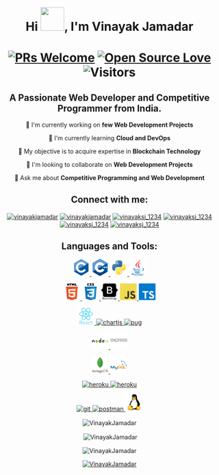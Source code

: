<h1 align="center">Hi <img src="https://github.com/mitul3737/mitul3737/blob/main/Wave.gif" height="55px" width="55px">, I'm Vinayak Jamadar</h1>

<h1 align="center">
  
  [![PRs Welcome](https://img.shields.io/badge/PRs-welcome-brightgreen.svg?style=flat&logo=github)](https://github.com/VinayakJamadar)
  [![Open Source Love](https://badges.frapsoft.com/os/v2/open-source.svg?v=103)](https://github.com/VinayakJamadar)
  <img alt="Visitors" src="https://komarev.com/ghpvc/?username=VinayakJamadar&style=flat&labelColor=black&logo=github&label=PROFILE+VIEWS&color=29bf12"/>
</h1>



<!-- <p align="center"> <img src="https://komarev.com/ghpvc/?username=VinayakJamadar&label=Profile%20views&color=0e75b6&style=flat" alt="VinayakJamadar" /> </p> -->

<h2 align="center">A Passionate Web Developer and Competitive Programmer from India.</h2>

<p align="center"> 🔭 I'm currently working on <b>few Web Development Projects</b> </p>

<p align="center"> 🌱 I'm currently learning <b>Cloud and DevOps</b> </p>

<p align="center"> 🔮 My objective is to acquire expertise in <b>Blockchain Technology</b> </p>

<p align="center"> 👯 I'm looking to collaborate on <b>Web Development Projects</b> </p>

<p align="center"> 💬 Ask me about <b>Competitive Programming and Web Development</b> </p>

<h2 align="center">Connect with me:</h2>
<p align="center">
<a href="https://stackoverflow.com/users/20006716/vinayak-jamadar" target="blank"><img align="center" src="https://raw.githubusercontent.com/rahuldkjain/github-profile-readme-generator/master/src/images/icons/Social/stack-overflow.svg" alt="vinayakjamadar" height="30" width="40" /></a>
<a href="https://www.linkedin.com/in/vinayakjamadar/" target="blank"><img align="center" src="https://raw.githubusercontent.com/rahuldkjain/github-profile-readme-generator/master/src/images/icons/Social/linked-in-alt.svg" alt="vinayakjamadar" height="30" width="40" /></a> 
<a href="https://www.codechef.com/users/vinayaksj_1234" target="blank"><img align="center" src="https://cdn.jsdelivr.net/npm/simple-icons@3.1.0/icons/codechef.svg" alt="vinayaksj_1234" height="30" width="40" /></a>
<a href="https://codeforces.com/profile/vinayaksj_1234" target="blank"><img align="center" src="https://raw.githubusercontent.com/rahuldkjain/github-profile-readme-generator/master/src/images/icons/Social/codeforces.svg" alt="vinayaksj_1234" height="30" width="40" /></a>
<a href="https://leetcode.com/vinayaksj_1234/" target="blank"><img align="center" src="https://raw.githubusercontent.com/rahuldkjain/github-profile-readme-generator/master/src/images/icons/Social/leet-code.svg" alt="vinayaksj_1234" height="30" width="40" /></a>
<a href="https://auth.geeksforgeeks.org/user/vinayaksj_1234" target="blank"><img align="center" src="https://raw.githubusercontent.com/rahuldkjain/github-profile-readme-generator/master/src/images/icons/Social/geeks-for-geeks.svg" alt="vinayaksj_1234" height="30" width="40" /></a>
</p>

<h2 align="center">Languages and Tools:</h2>
<p align="center"> <a href="https://www.cprogramming.com/" target="_blank" rel="noreferrer"> <img src="https://raw.githubusercontent.com/devicons/devicon/master/icons/c/c-original.svg" alt="c" width="40" height="40"/> </a> <a href="https://www.w3schools.com/cpp/" target="_blank" rel="noreferrer"> <img src="https://raw.githubusercontent.com/devicons/devicon/master/icons/cplusplus/cplusplus-original.svg" alt="cplusplus" width="40" height="40"/> </a> <a href="https://www.python.org" target="_blank" rel="noreferrer"> <img src="https://raw.githubusercontent.com/devicons/devicon/master/icons/python/python-original.svg" alt="python" width="40" height="40"/> </a> <a href="https://www.java.com" target="_blank" rel="noreferrer"> <img src="https://raw.githubusercontent.com/devicons/devicon/master/icons/java/java-original.svg" alt="java" width="40" height="40"/> </a></p>
<p align="center"> <a href="https://www.w3.org/html/" target="_blank" rel="noreferrer"> <img src="https://raw.githubusercontent.com/devicons/devicon/master/icons/html5/html5-original-wordmark.svg" alt="html5" width="40" height="40"/> </a> <a href="https://www.w3schools.com/css/" target="_blank" rel="noreferrer"> <img src="https://raw.githubusercontent.com/devicons/devicon/master/icons/css3/css3-original-wordmark.svg" alt="css3" width="40" height="40"/> </a> <a href="https://getbootstrap.com" target="_blank" rel="noreferrer"> <img src="https://raw.githubusercontent.com/devicons/devicon/master/icons/bootstrap/bootstrap-plain-wordmark.svg" alt="bootstrap" width="40" height="40"/> </a> <a href="https://developer.mozilla.org/en-US/docs/Web/JavaScript" target="_blank" rel="noreferrer"> <img src="https://raw.githubusercontent.com/devicons/devicon/master/icons/javascript/javascript-original.svg" alt="javascript" width="40" height="40"/> </a> <a href="https://www.typescriptlang.org/" target="_blank" rel="noreferrer"> <img src="https://raw.githubusercontent.com/devicons/devicon/master/icons/typescript/typescript-original.svg" alt="typescript" width="40" height="40"/> </a> </p>
<p align="center"> <a href="https://reactjs.org/" target="_blank" rel="noreferrer"> <img src="https://raw.githubusercontent.com/devicons/devicon/master/icons/react/react-original-wordmark.svg" alt="react" width="40" height="40"/> </a> <a href="https://www.chartjs.org" target="_blank" rel="noreferrer"> <img src="https://www.chartjs.org/media/logo-title.svg" alt="chartjs" width="40" height="40"/> </a> <a href="https://pugjs.org" target="_blank" rel="noreferrer"> <img src="https://cdn.worldvectorlogo.com/logos/pug.svg" alt="pug" width="40" height="40"/> </a> </p>
<p align="center"> <a href="https://nodejs.org" target="_blank" rel="noreferrer"> <img src="https://raw.githubusercontent.com/devicons/devicon/master/icons/nodejs/nodejs-original-wordmark.svg" alt="nodejs" width="40" height="40"/> </a> <a href="https://expressjs.com" target="_blank" rel="noreferrer"> <img src="https://raw.githubusercontent.com/devicons/devicon/master/icons/express/express-original-wordmark.svg" alt="express" width="40" height="40"/> </a> </p>
<p align="center"> <a href="https://www.mongodb.com/" target="_blank" rel="noreferrer"> <img src="https://raw.githubusercontent.com/devicons/devicon/master/icons/mongodb/mongodb-original-wordmark.svg" alt="mongodb" width="40" height="40"/> </a> <a href="https://www.mysql.com/" target="_blank" rel="noreferrer"> <img src="https://raw.githubusercontent.com/devicons/devicon/master/icons/mysql/mysql-original-wordmark.svg" alt="mysql" width="40" height="40"/> </a> </p>
<p align="center"> <a href="https://heroku.com" target="_blank" rel="noreferrer"> <img src="https://www.vectorlogo.zone/logos/heroku/heroku-icon.svg" alt="heroku" width="40" height="40"/> </a> <a href="https://netlify.com" target="_blank" rel="noreferrer"> <img src="https://www.vectorlogo.zone/logos/netlify/netlify-icon.svg" alt="heroku" width="40" height="40"/> </a></p> 
<p align="center"> <a href="https://git-scm.com/" target="_blank" rel="noreferrer"> <img src="https://www.vectorlogo.zone/logos/git-scm/git-scm-icon.svg" alt="git" width="40" height="40"/> </a> <a href="https://postman.com" target="_blank" rel="noreferrer"> <img src="https://www.vectorlogo.zone/logos/getpostman/getpostman-icon.svg" alt="postman" width="40" height="40"/> </a> <a href="https://www.linux.org/" target="_blank" rel="noreferrer"> <img src="https://raw.githubusercontent.com/devicons/devicon/master/icons/linux/linux-original.svg" alt="linux" width="40" height="40"/> </a> </p> 

<p align="center"><img align="center" src="https://github-readme-stats.vercel.app/api/top-langs?username=VinayakJamadar&show_icons=true&locale=en&layout=compact" alt="VinayakJamadar" /></p>

<p align="center">&nbsp;<img align="center" src="https://github-readme-stats.vercel.app/api?username=VinayakJamadar&show_icons=true&locale=en" alt="VinayakJamadar" /></p>

<p align="center"><img align="center" src="https://github-readme-streak-stats.herokuapp.com/?user=VinayakJamadar&" alt="VinayakJamadar" /></p>

<p align="center"> <a href="https://github.com/ryo-ma/github-profile-trophy"><img src="https://github-profile-trophy.vercel.app/?username=VinayakJamadar" alt="VinayakJamadar" /></a> </p>

